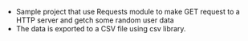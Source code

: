 * Sample project that use Requests module to make GET request to a HTTP server and getch some random user data
* The data is exported to a CSV file using csv library. 
